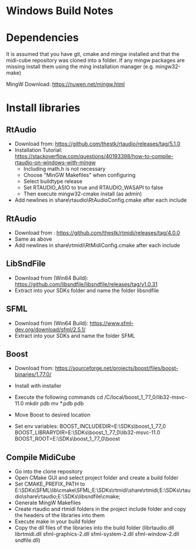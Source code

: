 # Windows Build Notes

# Dependencies
It is assumed that you have git, cmake and mingw installed and that the midi-cube repository was cloned into a folder.
If any mingw packages are missing install them using the ming installation manager (e.g. mingw32-make)

MingW Download: https://nuwen.net/mingw.html

# Install libraries
## RtAudio
* Download from: https://github.com/thestk/rtaudio/releases/tag/5.1.0
* Installation Tutorial: https://stackoverflow.com/questions/40193398/how-to-compile-rtaudio-on-windows-with-mingw
    * Including math.h is not necessary
    * Choose "MinGW Makefiles" when configuring
    * Select buildtype release
    * Set RTAUDIO_ASIO to true and RTAUDIO_WASAPI to false
    * Then execute mingw32-cmake install (as admin)
* Add newlines in share\rtaudio\RtAudioConfig.cmake after each include

## RtAudio
* Download from : https://github.com/thestk/rtmidi/releases/tag/4.0.0
* Same as above
* Add newlines in share\rtmidi\RtMidiConfig.cmake after each include

## LibSndFile
* Download from (Win64 Build): https://github.com/libsndfile/libsndfile/releases/tag/v1.0.31
* Extract into your SDKs folder and name the folder libsndfile

## SFML
* Download from (Win64 Build): https://www.sfml-dev.org/download/sfml/2.5.1/
* Extract into your SDKs and name the folder SFML

## Boost
* Download from: https://sourceforge.net/projects/boost/files/boost-binaries/1.77.0/
* Install with installer
* Execute the following commands
    cd /C/local/boost_1_77_0/lib32-msvc-11.0
    mkdir pdb
    mv *.pdb pdb
* Move Boost to desired location

* Set env variables:
    BOOST_INCLUDEDIR=E:\SDKs\boost_1_77_0
    BOOST_LIBRARYDIR=E:\SDKs\boost_1_77_0\lib32-msvc-11.0
    BOOST_ROOT=E:\SDKs\boost_1_77_0\boost


## Compile MidiCube
* Go into the clone repository
* Open CMake GUI and select project folder and create a build folder
* Set CMAKE_PREFIX_PATH to E:\SDKs\SFML\lib\cmake\SFML;E:\SDKs\rtmidi\share\rtmidi;E:\SDKs\rtaudio\share\rtaudio;E:\SDKs\libsndfile\cmake;
* Generate MingW Makefiles
* Create rtaudio and rtmidi folders in the project include folder and copy the headers of the libraries into them
* Execute make in your build folder
* Copy the dll files of the libraries into the build folder (librtaudio.dll librtmidi.dll sfml-graphics-2.dll sfml-system-2.dll sfml-window-2.dll sndfile.dll)
